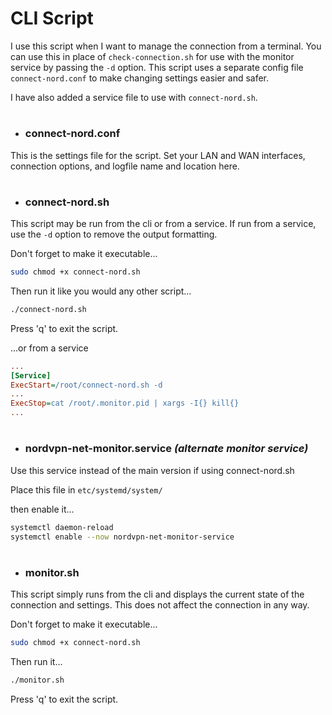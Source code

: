 # CLI Script
I use this script when I want to manage the connection from a terminal. You can use this in place of `check-connection.sh` for use with the monitor service by passing the `-d` option. This script uses a separate config file `connect-nord.conf` to make changing settings easier and safer.

I have also added a service file to use with `connect-nord.sh`.
#
- ### connect-nord.conf
This is the settings file for the script. Set your LAN and WAN interfaces, connection options, and logfile name and location here.
#
- ### connect-nord.sh
This script may be run from the cli or from a service. If run from a service, use the `-d` option to remove the output formatting.

Don't forget to make it executable...
```bash
sudo chmod +x connect-nord.sh
```

Then run it like you would any other script...
```bash
./connect-nord.sh
```
Press 'q' to exit the script.

...or from a service
```ini
...
[Service]
ExecStart=/root/connect-nord.sh -d
...
ExecStop=cat /root/.monitor.pid | xargs -I{} kill{}
...
```
#
- ### nordvpn-net-monitor.service *(alternate monitor service)*
Use this service instead of the main version if using connect-nord.sh

Place this file in `etc/systemd/system/`

then enable it...
```bash
systemctl daemon-reload
systemctl enable --now nordvpn-net-monitor-service
```
#
- ### monitor.sh
This script simply runs from the cli and displays the current state of the connection and settings. This does not affect the connection in any way.

Don't forget to make it executable...
```bash
sudo chmod +x connect-nord.sh
```
Then run it...
```bash
./monitor.sh
```
Press 'q' to exit the script.
